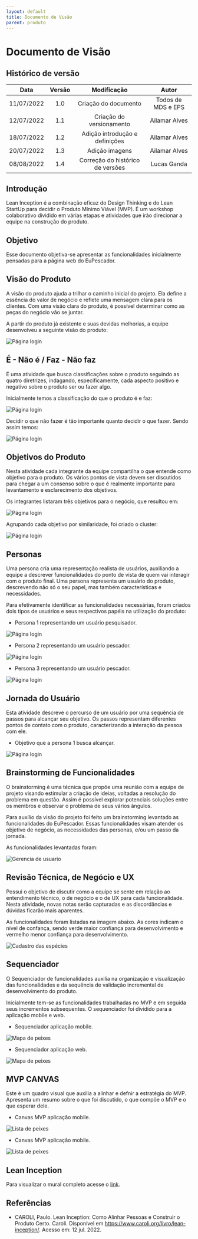 ```yaml
---
layout: default
title: Documento de Visão
parent: produto
---
```



# Documento de Visão

## Histórico de versão
| Data | Versão | Modificação | Autor |
| :--: | :----: | :---------: | :---: |
| 11/07/2022 | 1.0 | Criação do documento | Todos de MDS e EPS |
| 12/07/2022 | 1.1 | Criação do versionamento | Ailamar Alves |
| 18/07/2022 | 1.2 | Adição introdução e definições | Ailamar Alves |
| 20/07/2022 | 1.3 | Adição imagens | Ailamar Alves |
| 08/08/2022 | 1.4 | Correção do histórico de versões | Lucas Ganda |

## Introdução

Lean Inception é a combinação eficaz do Design Thinking e do Lean StartUp para decidir o Produto Mínimo Viável (MVP). É um workshop colaborativo dividido em várias etapas e atividades que irão direcionar a equipe na construção do produto.

## Objetivo

Esse documento objetiva-se apresentar as funcionalidades inicialmente pensadas para a página web do EuPescador.

## Visão do Produto 

A visão do produto ajuda a trilhar o caminho inicial do projeto. Ela define a essência do valor de negócio e reflete uma mensagem clara para os clientes. Com uma visão clara do produto, é possível determinar como as peças do negócio vão se juntar.

A partir do produto já existente e suas devidas melhorias, a equipe desenvolveu a seguinte visão do produto:

![Página login](../assets/images/visao-produto.JPG)

## É - Não é / Faz - Não faz

É uma atividade que busca classificações sobre o produto seguindo as quatro diretrizes, indagando, especificamente, cada aspecto positivo e negativo sobre o produto ser ou fazer algo.

Inicialmente temos a classificação do que o produto é e faz:

![Página login](../assets/images/e-faz.JPG)

Decidir o que não fazer é tão importante quanto decidir o que fazer. Sendo assim temos:

![Página login](../assets/images/nao-faz.JPG)

## Objetivos do Produto

Nesta atividade cada integrante da equipe compartilha o que entende como objetivo para o produto. Os vários pontos de vista
devem ser discutidos para chegar a um consenso sobre o que é realmente importante para levantamento e esclarecimento dos objetivos.

Os integrantes listaram três objetivos para o negócio, que resultou em:

![Página login](../assets/images/ideacao.JPG)

Agrupando cada objetivo por similaridade, foi criado o cluster:

![Página login](../assets/images/cluster.JPG)

## Personas

Uma persona cria uma representação realista de usuários, auxiliando a equipe a descrever funcionalidades do ponto de vista de quem vai interagir com o produto final. Uma persona representa um usuário do produto, descrevendo não só o seu papel, mas também características e necessidades. 

Para efetivamente identificar as funcionalidades necessárias, foram criados dois tipos de usuários e seus respectivos papéis na utilização do produto:

- Persona 1 representando um usuário pesquisador.

![Página login](../assets/images/persona.JPG)

- Persona 2 representando um usuário pescador.

![Página login](../assets/images/persona-2.JPG)

- Persona 3 representando um usuário pescador.

![Página login](../assets/images/persona-2.JPG)


## Jornada do Usuário

Esta atividade descreve o percurso de um usuário por uma sequência de passos para alcançar seu objetivo. Os passos representam diferentes pontos de contato com o produto, caracterizando a interação da pessoa com ele. 

- Objetivo que a persona 1 busca alcançar.

![Página login](../assets/images/jornada.JPG)

## Brainstorming de Funcionalidades

O brainstorming é uma técnica que propõe uma reunião com a equipe de projeto visando estimular a criação de ideias, voltadas a resolução do problema em questão. Assim é possível explorar potenciais soluções entre os membros e observar o problema de seus vários ângulos. 

Para auxílio da visão do projeto foi feito um brainstorming levantado as funcionalidades do EuPescador. Essas funcionalidades visam atender os objetivo de negócio, as necessidades das personas, e/ou um passo da jornada.

As funcionalidades levantadas foram:

![Gerencia de usuario](../assets/images/brainstorming.JPG)

## Revisão Técnica, de Negócio e UX

Possui o objetivo de discutir como a equipe se sente em relação ao entendimento técnico, o de negócio e o de UX para cada funcionalidade. Nesta atividade, novas notas serão capturadas e as discordâncias e dúvidas ficarão mais aparentes.

As funcionalidades foram listadas na imagem abaixo. As cores indicam o nível de confança, sendo verde maior confiança para desenvolvimento e vermelho menor confiança para desenvolvimento.

![Cadastro das espécies](../assets/images/ux-neg.JPG)

## Sequenciador

O Sequenciador de funcionalidades auxilia na organização e visualização das funcionalidades e da sequência de validação incremental de desenvolvimento do produto. 

Inicialmente tem-se as funcionalidades trabalhadas no MVP e em seguida seus incrementos subsequentes. O sequenciador foi dividido para a aplicação mobile e web.

- Sequenciador aplicação mobile.

![Mapa de peixes](../assets/images/seq-mobile.JPG)

- Sequenciador aplicação web.

![Mapa de peixes](../assets/images/seq-web.JPG)

## MVP CANVAS

Este é um quadro visual que auxilia a alinhar e defnir a estratégia do MVP. Apresenta um resumo sobre o que foi discutido, o que compõe o MVP e o que esperar dele.

- Canvas MVP aplicação mobile.

![Lista de peixes](../assets/images/canvas.JPG)

- Canvas MVP aplicação mobile. 

![Lista de peixes](../assets/images/canvas-2.JPG)

## Lean Inception

Para visualizar o mural completo acesse o [link](https://app.mural.co/t/unbfgaepsmds202111846/m/unbfgaepsmds202111846/1654695732969/c0a887fc3609c105085272211893e4cbcba497e5?invited=true&sender=u114ae1e60ee038ecd8c71344).

## Referências

- CAROLI, Paulo. Lean Inception: Como Alinhar Pessoas e Construir o Produto Certo. Caroli. Disponível em https://www.caroli.org/livro/lean-inception/. Acesso em: 12 jul. 2022.

